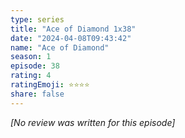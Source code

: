 ```yaml
---
type: series
title: "Ace of Diamond 1x38"
date: "2024-04-08T09:43:42"
name: "Ace of Diamond"
season: 1
episode: 38
rating: 4
ratingEmoji: ⭐️⭐️⭐️⭐️
share: false
---
```


_[No review was written for this episode]_
